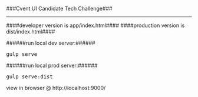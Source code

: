 ###Cvent UI Candidate Tech Challenge###
<hr />

####developer version is app/index.html####
####production version is dist/index.html####

######run local dev server:######
<pre>gulp serve</pre>

######run local prod server:######
<pre>gulp serve:dist</pre>

view in browser @ http://localhost:9000/